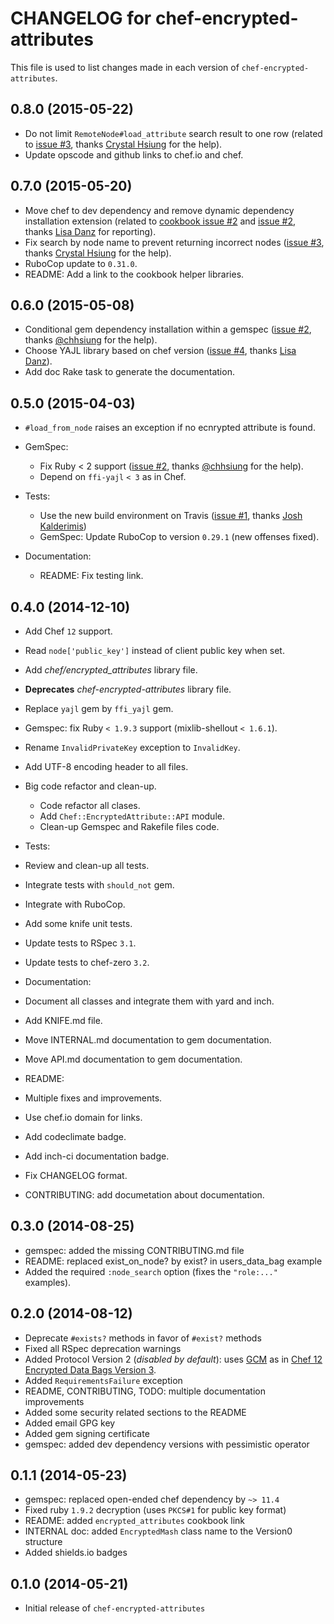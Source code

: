 # CHANGELOG for chef-encrypted-attributes

This file is used to list changes made in each version of `chef-encrypted-attributes`.

## 0.8.0 (2015-05-22)

* Do not limit `RemoteNode#load_attribute` search result to one row (related to [issue #3](https://github.com/onddo/chef-encrypted-attributes/pull/3), thanks [Crystal Hsiung](https://github.com/chhsiung) for the help).
* Update opscode and github links to chef.io and chef.

## 0.7.0 (2015-05-20)

* Move chef to dev dependency and remove dynamic dependency installation extension (related to [cookbook issue #2](https://github.com/onddo/encrypted_attributes-cookbook/pull/2#issuecomment-101454221) and [issue #2](https://github.com/onddo/chef-encrypted-attributes/pull/2), thanks [Lisa Danz](https://github.com/ldanz) for reporting).
* Fix search by node name to prevent returning incorrect nodes ([issue #3](https://github.com/onddo/chef-encrypted-attributes/pull/3), thanks [Crystal Hsiung](https://github.com/chhsiung) for the help).
* RuboCop update to `0.31.0`.
* README: Add a link to the cookbook helper libraries.

## 0.6.0 (2015-05-08)

* Conditional gem dependency installation within a gemspec ([issue #2](https://github.com/onddo/chef-encrypted-attributes/pull/2), thanks [@chhsiung](https://github.com/chhsiung) for the help).
* Choose YAJL library based on chef version ([issue #4](https://github.com/onddo/chef-encrypted-attributes/pull/4), thanks [Lisa Danz](https://github.com/ldanz)).
* Add doc Rake task to generate the documentation.

## 0.5.0 (2015-04-03)

* `#load_from_node` raises an exception if no ecnrypted attribute is found.
* GemSpec:
  * Fix Ruby < 2 support ([issue #2](https://github.com/onddo/chef-encrypted-attributes/pull/2), thanks [@chhsiung](https://github.com/chhsiung) for the help).
  * Depend on `ffi-yajl` `< 3` as in Chef.

* Tests:
  * Use the new build environment on Travis ([issue #1](https://github.com/onddo/chef-encrypted-attributes/pull/1), thanks [Josh Kalderimis](https://github.com/joshk))
  * GemSpec: Update RuboCop to version `0.29.1` (new offenses fixed).

* Documentation:
  * README: Fix testing link.

## 0.4.0 (2014-12-10)

* Add Chef `12` support.
* Read `node['public_key']` instead of client public key when set.
* Add *chef/encrypted_attributes* library file.
 * **Deprecates** *chef-encrypted-attributes* library file.
* Replace `yajl` gem by `ffi_yajl` gem.
* Gemspec: fix Ruby `< 1.9.3` support (mixlib-shellout `< 1.6.1`).
* Rename `InvalidPrivateKey` exception to `InvalidKey`.
* Add UTF-8 encoding header to all files.
* Big code refactor and clean-up.
  * Code refactor all clases.
  * Add `Chef::EncryptedAttribute::API` module.
  * Clean-up Gemspec and Rakefile files code.

* Tests:
 * Review and clean-up all tests.
 * Integrate tests with `should_not` gem.
 * Integrate with RuboCop.
 * Add some knife unit tests.
 * Update tests to RSpec `3.1`.
 * Update tests to chef-zero `3.2`.

* Documentation:
 * Document all classes and integrate them with yard and inch.
 * Add KNIFE.md file.
 * Move INTERNAL.md documentation to gem documentation.
 * Move API.md documentation to gem documentation.
 * README:
  * Multiple fixes and improvements.
  * Use chef.io domain for links.
  * Add codeclimate badge.
  * Add inch-ci documentation badge.
 * Fix CHANGELOG format.
 * CONTRIBUTING: add documetation about documentation.

## 0.3.0 (2014-08-25)

* gemspec: added the missing CONTRIBUTING.md file
* README: replaced exist_on_node? by exist? in users_data_bag example
* Added the required `:node_search` option (fixes the `"role:..."` examples).

## 0.2.0 (2014-08-12)

* Deprecate `#exists?` methods in favor of `#exist?` methods
* Fixed all RSpec deprecation warnings
* Added Protocol Version 2 (*disabled by default*): uses [GCM](http://en.wikipedia.org/wiki/Galois/Counter_Mode) as in [Chef 12 Encrypted Data Bags Version 3](https://github.com/chef/chef/pull/1591).
 * Added `RequirementsFailure` exception
* README, CONTRIBUTING, TODO: multiple documentation improvements
 * Added some security related sections to the README
* Added email GPG key
* Added gem signing certificate
* gemspec: added dev dependency versions with pessimistic operator

## 0.1.1 (2014-05-23)

* gemspec: replaced open-ended chef dependency by `~> 11.4`
* Fixed ruby `1.9.2` decryption (uses `PKCS#1` for public key format)
* README: added `encrypted_attributes` cookbook link
* INTERNAL doc: added `EncryptedMash` class name to the Version0 structure
* Added shields.io badges

## 0.1.0 (2014-05-21)

* Initial release of `chef-encrypted-attributes`

